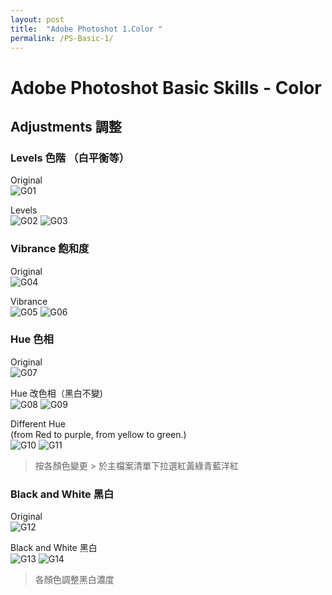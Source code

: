 ```yaml
---
layout: post
title:  "Adobe Photoshot 1.Color "
permalink: /PS-Basic-1/
---
```


# Adobe Photoshot Basic Skills - Color

## Adjustments 調整
### Levels 色階 （白平衡等）  
Original  
![G01](/assets/Levels.jpg)  

Levels  
![G02](/assets/Levels01.jpg)
![G03](/assets/Levels02.jpg)  

### Vibrance 飽和度  
Original  
![G04](/assets/Vibrance.jpg)  

Vibrance  
![G05](/assets/Vibrance01.jpg)
![G06](/assets/Vibrance02.jpg)  

### Hue 色相  
Original  
![G07](/assets/Hue.jpg)    

Hue 改色相（黑白不變)  
![G08](/assets/Hue1.jpg)
![G09](/assets/Hue3.jpg)   

Different Hue  
(from Red to purple, from yellow to green.)   
![G10](/assets/Hue2.jpg)
![G11](/assets/Hue4.jpg)  
> 按各顏色變更 > 於主檔案清單下拉選紅黃綠青藍洋紅

### Black and White 黑白 
Original  
![G12](/assets/Bw.jpg)  

Black and White 黑白  
![G13](/assets/Bw01.jpg)
![G14](/assets/Bw02.jpg)  
> 各顏色調整黑白濃度  

